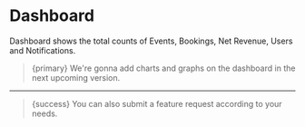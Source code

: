 # Dashboard

Dashboard shows the total counts of Events, Bookings, Net Revenue, Users and Notifications.

> {primary} We're gonna add charts and graphs on the dashboard in the next upcoming version.

---

> {success} You can also submit a feature request according to your needs.